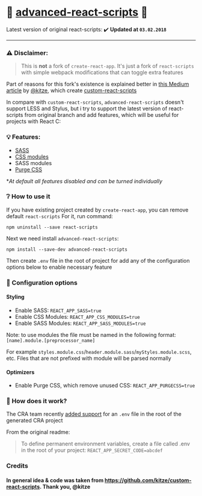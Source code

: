 # :strawberry: [advanced-react-scripts](https://www.npmjs.com/package/advanced-react-scripts) :strawberry:

Latest version of original react-scripts: :heavy_check_mark:  **Updated at `03.02.2018`**

---

### ⚠️ Disclaimer:
> This is **not** a fork of ```create-react-app```. It's just a fork of ```react-scripts``` with simple webpack modifications that can toggle extra features

Part of reasons for this fork's existence is explained better in [this Medium article](https://medium.com/@kitze/configure-create-react-app-without-ejecting-d8450e96196a) by [@kitze](https://github.com/kitze), which create [custom-react-scripts](https://github.com/kitze/custom-react-scripts)

In compare with `custom-react-scripts`, `advanced-react-scripts` doesn't support LESS and Stylus, but i try to support the latest version of react-scripts from original branch and add features, which will be useful for projects with React C:

### 💡 Features:
* [SASS](https://sass-lang.com)
* [CSS modules](https://github.com/gajus/react-css-modules#css-modules)
* SASS modules
* [Purge CSS](https://github.com/FullHuman/purgecss)

**At default all features disabled and can be turned individually*

### ❔ How to use it

If you have existing project created by `create-react-app`, you can remove default `react-scripts`
For it, run command:

```npm uninstall --save react-scripts```

Next we need install `advanced-react-scripts`:

```npm install --save-dev advanced-react-scripts```

Then create `.env` file in the root of project for add any of the configuration options below to enable necessary feature

### 📝 Configuration options

#### Styling

- Enable SASS: ```REACT_APP_SASS=true```
- Enable CSS Modules: ```REACT_APP_CSS_MODULES=true```
- Enable SASS Modules: ```REACT_APP_SASS_MODULES=true```

Note: to use modules the file must be named in the following format: ```[name].module.[preprocessor_name]```

For example ```styles.module.css```/```header.module.sass```/```myStyles.module.scss```, etc. Files that are not prefixed with module will be parsed normally

#### Optimizers

- Enable Purge CSS, which remove unused CSS: ```REACT_APP_PURGECSS=true```

### :mag_right: How does it work?

The CRA team recently [added support](https://github.com/facebookincubator/create-react-app/blob/master/packages/react-scripts/template/README.md#adding-development-environment-variables-in-env) for an ```.env``` file in the root of the generated CRA project

From the original readme:
> To define permanent environment variables, create a file called .env in the root of your project:
> ```REACT_APP_SECRET_CODE=abcdef```

### Credits

#### In general idea & code was taken from https://github.com/kitze/custom-react-scripts. Thank you, @kitze
